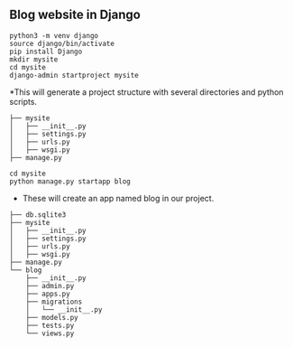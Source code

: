 ## Blog website in Django

```
python3 -m venv django
source django/bin/activate
pip install Django
mkdir mysite
cd mysite
django-admin startproject mysite
```

*This will generate a project structure with several directories and python scripts.
```
├── mysite
│   ├── __init__.py
│   ├── settings.py
│   ├── urls.py
│   ├── wsgi.py
├── manage.py
```
```
cd mysite
python manage.py startapp blog
```
* These will create an app named blog in our project.
```
├── db.sqlite3
├── mysite
│   ├── __init__.py
│   ├── settings.py
│   ├── urls.py
│   ├── wsgi.py
├── manage.py
└── blog
    ├── __init__.py
    ├── admin.py
    ├── apps.py
    ├── migrations
    │   └── __init__.py
    ├── models.py
    ├── tests.py
    └── views.py
```
